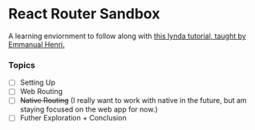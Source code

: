 # React Router Sandbox

A learning enviornment to follow along with [this lynda tutorial, taught by Emmanual Henri.](https://www.lynda.com/React-js-tutorials/React-React-Router/704155-2.html?srchtrk=index%3a1%0alinktypeid%3a2%0aq%3areact+router%0apage%3a1%0as%3arelevance%0asa%3atrue%0aproducttypeid%3a2)

### Topics
- [ ] Setting Up
- [ ] Web Routing
- [ ] ~~Native Routing~~ (I really want to work with native in the future, but am staying focused on the web app for now.)
- [ ] Futher Exploration + Conclusion
